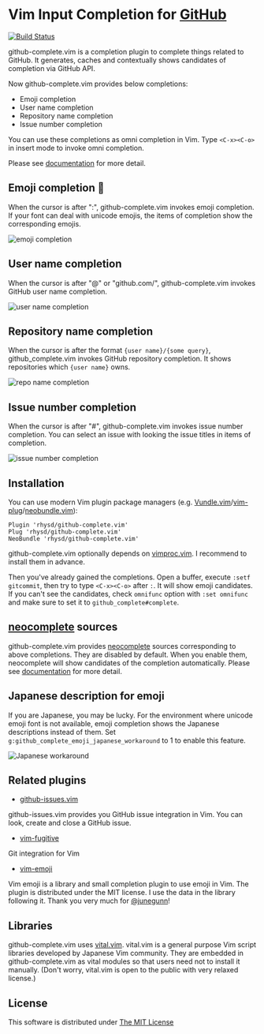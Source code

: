 Vim Input Completion for [GitHub](https://github.com/)
======================================================

[![Build Status](https://travis-ci.org/rhysd/github-complete.vim.svg?branch=master)](https://travis-ci.org/rhysd/github-complete.vim)

github-complete.vim is a completion plugin to complete things related to GitHub.  It generates, caches and contextually shows candidates of completion via GitHub API.

Now github-complete.vim provides below completions:
- Emoji completion
- User name completion
- Repository name completion
- Issue number completion

You can use these completions as omni completion in Vim.  Type `<C-x><C-o>` in insert mode to invoke omni completion.

Please see [documentation](https://github.com/rhysd/github-complete.vim/blob/master/doc/github-complete.txt) for more detail.

## Emoji completion :dog:

When the cursor is after ":", github-complete.vim invokes emoji completion.  If your font can deal with unicode emojis, the items of completion show the corresponding emojis.

![emoji completion](https://raw.githubusercontent.com/rhysd/screenshots/master/github-complete.vim/emoji_completion.gif)

## User name completion

When the cursor is after "@" or "github.com/", github-complete.vim invokes GitHub user name completion.

![user name completion](https://raw.githubusercontent.com/rhysd/screenshots/master/github-complete.vim/user_completion.gif)

## Repository name completion

When the cursor is after the format `{user name}/{some query}`, github_complete.vim invokes GitHub repository completion.  It shows repositories which `{user name}` owns.

![repo name completion](https://raw.githubusercontent.com/rhysd/screenshots/master/github-complete.vim/repo_completion.gif)

## Issue number completion

When the cursor is after "#", github-complete.vim invokes issue number completion.
You can select an issue with looking the issue titles in items of completion.

![issue number completion](https://raw.githubusercontent.com/rhysd/screenshots/master/github-complete.vim/issue_completion.gif)

## Installation 

You can use modern Vim plugin package managers (e.g. [Vundle.vim](https://github.com/gmarik/Vundle.vim)/[vim-plug](https://github.com/junegunn/vim-plug)/[neobundle.vim](https://github.com/Shougo/neobundle.vim)):

```vim
Plugin 'rhysd/github-complete.vim'
Plug 'rhysd/github-complete.vim'
NeoBundle 'rhysd/github-complete.vim'
```

github-complete.vim optionally depends on [vimproc.vim](https://github.com/Shougo/vimproc.vim).  I recommend to install them in advance.

Then you've already gained the completions.  Open a buffer, execute `:setf gitcommit`, then try to type `<C-x><C-o>` after `:`.  It will show emoji candidates.  If you can't see the candidates, check `omnifunc` option with `:set omnifunc` and make sure to set it to `github_complete#complete`.

## [neocomplete](https://github.com/Shougo/neocomplete.vim) sources

github-complete.vim provides [neocomplete](https://github.com/Shougo/neocomplete.vim) sources corresponding to above completions.  They are disabled by default.  When you enable them, neocomplete will show candidates of the completion automatically.  Please see [documentation](https://github.com/rhysd/github-complete.vim/doc/github-complete.txt) for more detail.

## Japanese description for emoji

If you are Japanese, you may be lucky.  For the environment where unicode emoji font is not available, emoji completion shows the Japanese descriptions instead of them.  Set `g:github_complete_emoji_japanese_workaround` to 1 to enable this feature.

![Japanese workaround](https://raw.githubusercontent.com/rhysd/screenshots/master/github-complete.vim/japanese_workaround.gif)

## Related plugins

- [github-issues.vim](https://github.com/jaxbot/github-issues.vim)

github-issues.vim provides you GitHub issue integration in Vim.
You can look, create and close a GitHub issue.

- [vim-fugitive](https://github.com/jaxbot/github-issues.vim)

Git integration for Vim

- [vim-emoji](https://github.com/junegunn/vim-emoji)

Vim emoji is a library and small completion plugin to use emoji in Vim.  The plugin is distributed under the MIT license.  I use the data in the library following it.  Thank you very much for [@junegunn](https://github.com/junegunn)!

## Libraries

github-complete.vim uses [vital.vim](https://github.com/vim-jp/vital.vim).  vital.vim is a general purpose Vim script libraries developed by Japanese Vim community.  They are embedded in github-complete.vim as vital modules so that users need not to install it manually. (Don't worry, vital.vim is open to the public with very relaxed license.)

## License

This software is distributed under [The MIT License](http://opensource.org/licenses/MIT)
